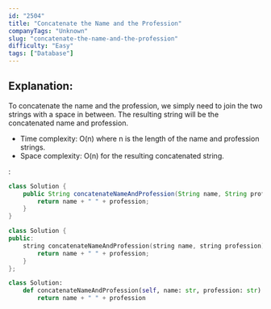 ```yaml
---
id: "2504"
title: "Concatenate the Name and the Profession"
companyTags: "Unknown"
slug: "concatenate-the-name-and-the-profession"
difficulty: "Easy"
tags: ["Database"]
---
```


## Explanation:
To concatenate the name and the profession, we simply need to join the two strings with a space in between. The resulting string will be the concatenated name and profession.

- Time complexity: O(n) where n is the length of the name and profession strings.
- Space complexity: O(n) for the resulting concatenated string.

:

```java
class Solution {
    public String concatenateNameAndProfession(String name, String profession) {
        return name + " " + profession;
    }
}
```

```cpp
class Solution {
public:
    string concatenateNameAndProfession(string name, string profession) {
        return name + " " + profession;
    }
};
```

```python
class Solution:
    def concatenateNameAndProfession(self, name: str, profession: str) -> str:
        return name + " " + profession
```